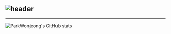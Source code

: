 ![header](https://capsule-render.vercel.app/api?type=venom&color=timeGradient&text=Wonjeong's%20GitHub%20🧙🏼‍♂️&animation=twinkling&fontColor=808080&fontSize=40&fontAlignY=50&fontAlign=50&height=180)
---
---

![ParkWonjeong's GitHub stats](https://github-readme-stats.vercel.app/api?username=ParkWonjeong&include_all_commits=true&show_icons=true&theme=nord)

<!--
**ParkWonjeong/ParkWonjeong** is a ✨ _special_ ✨ repository because its `README.md` (this file) appears on your GitHub profile.

Here are some ideas to get you started:

- 🔭 I’m currently working on ...
- 🌱 I’m currently learning ...
- 👯 I’m looking to collaborate on ...
- 🤔 I’m looking for help with ...
- 💬 Ask me about ...
- 📫 How to reach me: ...
- 😄 Pronouns: ...
- ⚡ Fun fact: ...
-->
